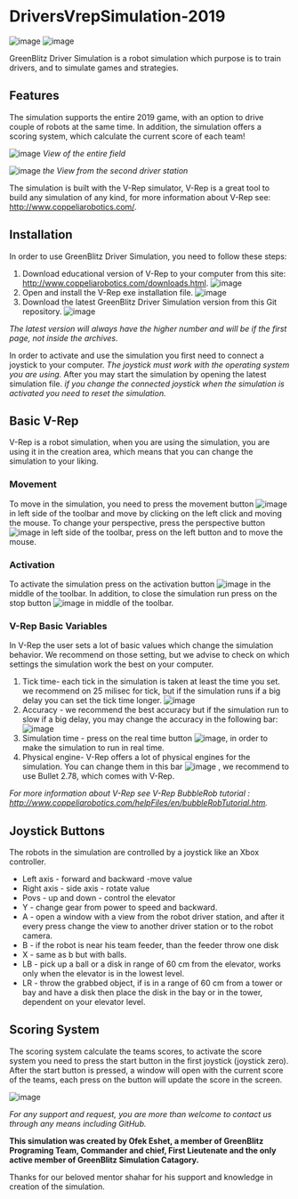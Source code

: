 # DriversVrepSimulation-2019

![image](https://user-images.githubusercontent.com/25615500/51441423-1d356e80-1cda-11e9-8bb6-7ef0bb4410cf.png)                           ![image](https://user-images.githubusercontent.com/25615500/51442072-7654d080-1ce1-11e9-9420-0460c5511492.png)

GreenBlitz Driver Simulation is a robot simulation which purpose is to train drivers, and to simulate games and strategies.

## Features

The simulation supports the entire 2019 game, with an option to drive couple of robots at the same time.
In addition, the simulation offers a scoring system, which calculate the current score of each team!

![image](https://user-images.githubusercontent.com/25615500/51440335-bbbbd280-1cce-11e9-89d0-69c829340b5b.png)
*View of the entire field*

![image](https://user-images.githubusercontent.com/25615500/51440403-59af9d00-1ccf-11e9-806f-2c77d7931b56.png)
*the View from the second driver station*

The simulation is built with the V-Rep simulator, V-Rep is a great tool to build any simulation of any kind, for more information about V-Rep see: http://www.coppeliarobotics.com/.

## Installation

In order to use GreenBlitz Driver Simulation, you need to follow these steps:

1. Download educational version of V-Rep to your computer from this site: http://www.coppeliarobotics.com/downloads.html.
![image](https://user-images.githubusercontent.com/25615500/51440432-b7dc8000-1ccf-11e9-8147-595307d1ffcd.png)
2. Open and install the V-Rep exe installation file. ![image](https://user-images.githubusercontent.com/25615500/51440450-d9d60280-1ccf-11e9-9bab-25d9a4d92beb.png)
3. Download the latest GreenBlitz Driver Simulation version from this Git repository. ![image](https://user-images.githubusercontent.com/25615500/51440456-f83bfe00-1ccf-11e9-9b41-f98d0b901120.png)

*The latest version will always have the higher number and will be if the first page, not inside the archives.*

In order to activate and use the simulation you first need to connect a joystick to your computer.
*The joystick must work with the operating system you are using.*
After you may start the simulation by opening the latest simulation file.
*if you change the connected joystick when the simulation is activated you need to reset the simulation.*

## Basic V-Rep 

V-Rep is a robot simulation, when you are using the simulation, you are using it in the creation area, which means that you can change the simulation to your liking.

### Movement

To move in the simulation, you need to press the movement button ![image](https://user-images.githubusercontent.com/25615500/51438487-9b334e80-1cb5-11e9-98db-2c0f07f43592.png) in left side of the toolbar and move by clicking on the left click and moving the mouse.
To change your perspective, press the perspective button ![image](https://user-images.githubusercontent.com/25615500/51438512-ed746f80-1cb5-11e9-8f9a-e4653c6711be.png) in left side of the toolbar, press on the left button and to move the mouse.

### Activation

To activate the simulation press on the activation button ![image](https://user-images.githubusercontent.com/25615500/51438533-201e6800-1cb6-11e9-9a4a-fedf843df463.png) in the middle of the toolbar. In addition, to close the simulation run press on the stop button ![image](https://user-images.githubusercontent.com/25615500/51438543-36c4bf00-1cb6-11e9-8db4-00aef72ec262.png) in middle of the toolbar.

### V-Rep Basic Variables

In V-Rep the user sets a lot of basic values which change the simulation behavior.
We recommend on those setting, but we advise to check on which settings the simulation work the best on your computer.

1. Tick time- each tick in the simulation is taken at least the time you set. we recommend on 25 milisec for tick, but if the simulation runs if a big delay you can set the tick time longer. ![image](https://user-images.githubusercontent.com/25615500/51438602-f7e33900-1cb6-11e9-9fbc-896133de274d.png)
2. Accuracy - we recommend the best accuracy but if the simulation run to slow if a big delay, you may change the accuracy in the following bar: ![image](https://user-images.githubusercontent.com/25615500/51438619-34af3000-1cb7-11e9-8289-f822281a2d96.png)
3. Simulation time - press on the real time button ![image](https://user-images.githubusercontent.com/25615500/51440184-050b2280-1ccd-11e9-9045-09f085cae61d.png), in order to make the simulation to run in real time.
4. Physical engine- V-Rep offers a lot of physical engines for the simulation. You can change them in this bar ![image](https://user-images.githubusercontent.com/25615500/51440203-4c91ae80-1ccd-11e9-832d-1cfb8a77e5a1.png) , we recommend to use Bullet 2.78, which comes with V-Rep.

*For more information about V-Rep see V-Rep BubbleRob tutorial : http://www.coppeliarobotics.com/helpFiles/en/bubbleRobTutorial.htm.*

## Joystick Buttons

The robots in the simulation are controlled by a joystick like an Xbox controller.
- Left axis - forward and backward -move value
- Right axis - side axis - rotate value
- Povs - up and down - control the elevator
- Y - change gear from power to speed and backward.
- A - open a window with a view from the robot driver station, and after it every press change the view to another driver station or to the robot camera.
- B - if the robot is near his team feeder, than the feeder throw one disk
- X - same as b but with balls.
- LB - pick up a ball or a disk in range of 60 cm from the elevator, works only when the elevator is in the lowest level.
- LR - throw the grabbed object, if is in a range of 60 cm from a tower or bay and have a disk then place the disk in the bay or in the tower, dependent on your elevator level.

## Scoring System

The scoring system calculate the teams scores, to activate the score system you need to press the start button in the first joystick (joystick zero).
After the start button is pressed, a window will open with the current score of the teams, each press on the button will update the score in the screen.

![image](https://user-images.githubusercontent.com/25615500/51540058-294a3900-1e5e-11e9-9bf3-aa1c5e214f04.png)


*For any support and request, you are more than welcome to contact us through any means including GitHub.*

**This simulation was created by Ofek Eshet, a member of GreenBlitz Programing Team, Commander and chief, First Lieutenate and the only active member of GreenBlitz Simulation Catagory.**

Thanks for our beloved mentor shahar for his support and knowledge in creation of the simulation.
